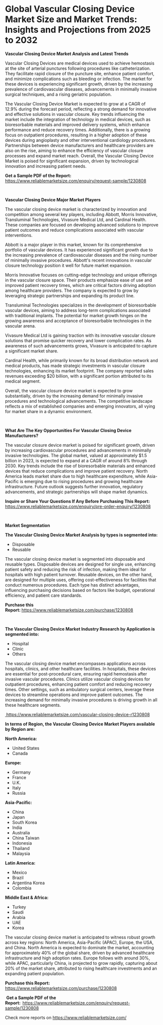 <p><h1>Global Vascular Closing Device Market Size and Market Trends: Insights and Projections from 2025 to 2032</h1></p><p><strong>Vascular Closing Device Market Analysis and Latest Trends</strong></p>
<p><p>Vascular Closing Devices are medical devices used to achieve hemostasis at the site of arterial punctures following procedures like catheterization. They facilitate rapid closure of the puncture site, enhance patient comfort, and minimize complications such as bleeding or infection. The market for these devices is experiencing significant growth, driven by the increasing prevalence of cardiovascular diseases, advancements in minimally invasive surgical techniques, and a rising geriatric population. </p><p>The Vascular Closing Device Market is expected to grow at a CAGR of 12.9% during the forecast period, reflecting a strong demand for innovative and effective solutions in vascular closure. Key trends influencing the market include the integration of technology in medical devices, such as bioresorbable materials and improved delivery systems, which enhance performance and reduce recovery times. Additionally, there is a growing focus on outpatient procedures, resulting in a higher adoption of these devices during angioplasty and other interventional cardiology procedures. Partnerships between device manufacturers and healthcare providers are also on the rise, aiming to enhance the efficiency of vascular closure processes and expand market reach. Overall, the Vascular Closing Device Market is poised for significant expansion, driven by technological innovation and increasing patient needs.</p></p>
<p><strong>Get a Sample PDF of the Report:&nbsp;</strong> <a href="https://www.reliablemarketsize.com/enquiry/request-sample/1230808?utm_campaign=2634&utm_medium=2&utm_source=Github&utm_content=ia&utm_term=03032025&utm_id=vascular-closing-device">https://www.reliablemarketsize.com/enquiry/request-sample/1230808</a></p>
<p>&nbsp;</p>
<p><strong>Vascular Closing Device Major Market Players</strong></p>
<p><p>The vascular closing device market is characterized by innovation and competition among several key players, including Abbott, Morris Innovative, Transluminal Technologies, Vivasure Medical Ltd, and Cardinal Health. These companies are focused on developing advanced solutions to improve patient outcomes and reduce complications associated with vascular interventions.</p><p>Abbott is a major player in this market, known for its comprehensive portfolio of vascular devices. It has experienced significant growth due to the increasing prevalence of cardiovascular diseases and the rising number of minimally invasive procedures. Abbott's recent innovations in vascular closure technology position it well for future market expansion.</p><p>Morris Innovative focuses on cutting-edge technology and unique offerings in the vascular closure space. Their products emphasize ease of use and improved patient recovery times, which are critical factors driving adoption among healthcare providers. The company is expected to grow by leveraging strategic partnerships and expanding its product line.</p><p>Transluminal Technologies specializes in the development of bioresorbable vascular devices, aiming to address long-term complications associated with traditional implants. The potential for market growth hinges on the growing awareness and acceptance of bioresorbable technologies in the vascular arena.</p><p>Vivasure Medical Ltd is gaining traction with its innovative vascular closure solutions that promise quicker recovery and lower complication rates. As awareness of such advancements grows, Vivasure is anticipated to capture a significant market share.</p><p>Cardinal Health, while primarily known for its broad distribution network and medical products, has made strategic investments in vascular closure technologies, enhancing its market footprint. The company reported sales revenues exceeding $20 billion, with a significant portion attributed to its medical segment.</p><p>Overall, the vascular closure device market is expected to grow substantially, driven by the increasing demand for minimally invasive procedures and technological advancements. The competitive landscape reflects a mix of established companies and emerging innovators, all vying for market share in a dynamic environment.</p></p>
<p>&nbsp;</p>
<p><strong>What Are The Key Opportunities For Vascular Closing Device Manufacturers?</strong></p>
<p><p>The vascular closure device market is poised for significant growth, driven by increasing cardiovascular procedures and advancements in minimally invasive technologies. The global market, valued at approximately $1.5 billion in 2023, is expected to expand at a CAGR of around 8% through 2030. Key trends include the rise of bioresorbable materials and enhanced devices that reduce complications and improve patient recovery. North America leads market share due to high healthcare expenditure, while Asia-Pacific is emerging due to rising procedures and growing healthcare infrastructure. Future outlook suggests further innovation, regulatory advancements, and strategic partnerships will shape market dynamics.</p></p>
<p><strong>Inquire or Share Your Questions If Any Before Purchasing This Report:</strong> <a href="https://www.reliablemarketsize.com/enquiry/pre-order-enquiry/1230808?utm_campaign=2634&utm_medium=2&utm_source=Github&utm_content=ia&utm_term=03032025&utm_id=vascular-closing-device">https://www.reliablemarketsize.com/enquiry/pre-order-enquiry/1230808</a></p>
<p>&nbsp;</p>
<p><strong>Market Segmentation</strong></p>
<p><strong>The Vascular Closing Device Market Analysis by types is segmented into:</strong></p>
<p><ul><li>Disposable</li><li>Reusable</li></ul></p>
<p><p>The vascular closing device market is segmented into disposable and reusable types. Disposable devices are designed for single use, enhancing patient safety and reducing the risk of infection, making them ideal for hospitals with high patient turnover. Reusable devices, on the other hand, are designed for multiple uses, offering cost-effectiveness for facilities that conduct numerous procedures. Each type has distinct advantages, influencing purchasing decisions based on factors like budget, operational efficiency, and patient care standards.</p></p>
<p><strong>Purchase this Report:&nbsp;</strong><a href="https://www.reliablemarketsize.com/purchase/1230808?utm_campaign=2634&utm_medium=2&utm_source=Github&utm_content=ia&utm_term=03032025&utm_id=vascular-closing-device">https://www.reliablemarketsize.com/purchase/1230808</a></p>
<p>&nbsp;</p>
<p><strong>The Vascular Closing Device Market Industry Research by Application is segmented into:</strong></p>
<p><ul><li>Hospital</li><li>Clinic</li><li>Others</li></ul></p>
<p><p>The vascular closing device market encompasses applications across hospitals, clinics, and other healthcare facilities. In hospitals, these devices are essential for post-procedural care, ensuring rapid hemostasis after invasive vascular procedures. Clinics utilize vascular closing devices for outpatient procedures, enhancing patient comfort and reducing recovery times. Other settings, such as ambulatory surgical centers, leverage these devices to streamline operations and improve patient outcomes. The increasing demand for minimally invasive procedures is driving growth in all these healthcare segments.</p></p>
<p><a href="https://www.reliablemarketsize.com/vascular-closing-device-r1230808?utm_campaign=2634&utm_medium=2&utm_source=Github&utm_content=ia&utm_term=03032025&utm_id=vascular-closing-device">&nbsp;https://www.reliablemarketsize.com/vascular-closing-device-r1230808</a></p>
<p><strong>In terms of Region, the Vascular Closing Device Market Players available by Region are:</strong></p>
<p>
    <p> <strong> North America: </strong>
        <ul>
            <li>United States</li>
            <li>Canada</li>
        </ul>
        </p> 
    <p> <strong> Europe: </strong>
        <ul>
            <li>Germany</li>
            <li>France</li>
            <li>U.K.</li>
            <li>Italy</li>
            <li>Russia</li>
        </ul>
        </p> 
    <p> <strong> Asia-Pacific: </strong>
        <ul>
            <li>China</li>
            <li>Japan</li>
            <li>South Korea</li>
            <li>India</li>
            <li>Australia</li>
            <li>China Taiwan</li>
            <li>Indonesia</li>
            <li>Thailand</li>
            <li>Malaysia</li>
        </ul>
        </p> 
    <p> <strong> Latin America: </strong>
        <ul>
            <li>Mexico</li>
            <li>Brazil</li>
            <li>Argentina Korea</li>
            <li>Colombia</li>
        </ul>
        </p> 
    <p> <strong> Middle East & Africa: </strong>
        <ul>
            <li>Turkey</li>
            <li>Saudi</li>
            <li>Arabia</li>
            <li>UAE</li>
            <li>Korea</li>
        </ul>
    </p>
    </p>
<p><p>The vascular closing device market is anticipated to witness robust growth across key regions: North America, Asia-Pacific (APAC), Europe, the USA, and China. North America is expected to dominate the market, accounting for approximately 40% of the global share, driven by advanced healthcare infrastructure and high adoption rates. Europe follows with around 30%, while APAC, particularly China, is projected to grow rapidly, capturing about 20% of the market share, attributed to rising healthcare investments and an expanding patient population.</p></p>
<p><strong>Purchase this Report: </strong><a href="https://www.reliablemarketsize.com/purchase/1230808?utm_campaign=2634&utm_medium=2&utm_source=Github&utm_content=ia&utm_term=03032025&utm_id=vascular-closing-device">https://www.reliablemarketsize.com/purchase/1230808</a></p>
<p>&nbsp;<strong>Get a Sample PDF of the Report:&nbsp;&nbsp;</strong><a href="https://www.reliablemarketsize.com/enquiry/request-sample/1230808?utm_campaign=2634&utm_medium=2&utm_source=Github&utm_content=ia&utm_term=03032025&utm_id=vascular-closing-device">https://www.reliablemarketsize.com/enquiry/request-sample/1230808</a></p>
<p><strong></strong></p>
<p>Check more reports on <a href="https://www.reliablemarketsize.com/?utm_campaign=2634&utm_medium=2&utm_source=Github&utm_content=ia&utm_term=03032025&utm_id=vascular-closing-device">https://www.reliablemarketsize.com/</a></p>